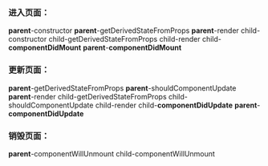 ### 进入页面：
**parent**-constructor
**parent**-getDerivedStateFromProps
**parent**-render
child-constructor
child-getDerivedStateFromProps
child-render
child-**componentDidMount**
**parent**-**componentDidMount**

### 更新页面：
**parent**-getDerivedStateFromProps
**parent**-shouldComponentUpdate
**parent**-render
child-getDerivedStateFromProps
child-shouldComponentUpdate
child-render
child-**componentDidUpdate**
**parent**-**componentDidUpdate**

### 销毁页面：
**parent**-componentWillUnmount
child-componentWillUnmount
